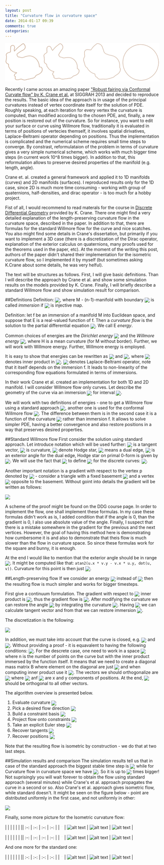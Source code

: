 ```yaml
---
layout: post
title: "Curvature flow in curvature space"
date: 2014-01-17 09:39
comments: true
categories: 
---
```

![alt text](/images/curv-flow/bunny.png "")

Recently I came across an amazing paper ["Robust fairing via Conformal Curvate flow" by K. Crane et al.](http://www.cs.columbia.edu/~keenan/Projects/ConformalWillmoreFlow/paper.pdf) at SIGGRAH 2013 and decided to reproduce the results.
The basic idea of the approach is in usage of the principal curvatures instead of vertex coordinate itself for the solution of PDE. Roughly speaking, at each iteration for every vertex the curvature is computed, than modified according to the chosen PDE, and, finally, a new position is restored out of the curvature. So for instance, you want to edit your surface or curve using Willmore flow, traditionally it is 
evaluated in terms of positions of  vertecies themself, it involves spatial dirivatives, Laplace-Beltrami operator depending on positions. Thus the implementation is complicated and the numerical scheme requires small time steps to converge. By constrast, reformulataion of the problem in terms of curvature gives a very simple numerical scheme, which works with much bigger time steps (in current work 10^8 times bigger). In addition to that, this reformulation allows to
preserve desired properties of the manifold (e.g. length, angle).

Crane et. al. created a general framework and applied it to 1D manifolds (curves) and 2D manifolds (surfaces). I reproduced results only for the 1D case, since 2D is much more time consuming - working with group of quaternions, half-densities, and dirac operator - is too much for a hobby project.

<!--more-->
Fist of all, I would recommend to read materals for the course in [Discrete Differential Geometry](http://brickisland.net/cs177fa12/?p=320) provided by K. Crane. There one might find a very detailed explanation of the length-preserving
curvature flow in the curvature space, described in the paper. In addition to that, there are formulas for the standard Willmore flow for the curve and nice scatches. You also might find some details in Crane's dissertation, but primarily if you want to implement a 3D case (there is a discretization of the Dirac operator, explanation of the exterior calculus on quaternions, many proofs used for the theorems used in the paper, etc). At the moment of the writing this post, authors of the paper didn't shared their implementation for the isometric curvature flow, so I implemented it by myself (but sometimes asking K.Crane about some details, he was very helful). 

The text will be structures as follows. First, I will give basic definitions. Than I will describe the approach by Crane et al. and show some simulation results on the models provided by K. Crane. Finally, I will briefly describe a standard Willmore flow and show simulation result for comparison.

##Definitions
Definition:  <img src="http://latex.codecogs.com/gif.latex?f:M \rightarrow \mathbb{R}^n" style="border: none; box-shadow: none;vertical-align:middle"/>, where M - (n-1)-manifold with boundary  <img src="http://latex.codecogs.com/gif.latex?\partial{M}" style="border: none; box-shadow: none;vertical-align:middle"/> is called  *immersion* if  <img src="http://latex.codecogs.com/gif.latex?D_pf:T_p M \rightarrow T_{f(p)} \mathbb{R}^n" style="border: none; box-shadow: none;vertical-align:middle"/> is injective map.


Definition: let f be an immersion of a manifold M into Euclidean space, and suppose that E is a real-valued function of f. Then a *curvature flow* is the solution to the partial differential equation
 <img src="http://latex.codecogs.com/gif.latex?\dot{f} = - \nabla{E(f)}" style="border: none; box-shadow: none;vertical-align:middle"/>. We call E *energy*.


Common choices of energies are the *Dirichlet energy*  <img src="http://latex.codecogs.com/gif.latex?E_D(f) = \frac{1}{4} \int\limits_M |\nabla f|^2 \mathrm{d}A" style="border: none; box-shadow: none;vertical-align:middle"/> and the *Willmore energy*
  <img src="http://latex.codecogs.com/gif.latex?E_w(f)=\int\limits_M H^2 \mathrm{d}A" style="border: none; box-shadow: none;vertical-align:middle"/>, where H is a mean curvature (for M without border). Further, we will work with Willmore energy. Further, Willmore energy is employed.

 
 It is easy to show that energies can be rewritten as  <img src="http://latex.codecogs.com/gif.latex?E_D=\ll\Delta f, f\gg" style="border: none; box-shadow: none;vertical-align:middle"/> and <img src="http://latex.codecogs.com/gif.latex?$E_W = \ll \Delta f, \Delta f \gg = \ll \Delta^2 f, f\gg" style="border: none; box-shadow: none;vertical-align:middle"/>, where  <img src="http://latex.codecogs.com/gif.latex?\ll,\gg" style="border: none; box-shadow: none;vertical-align:middle"/> denotes inner product in  <img src="http://latex.codecogs.com/gif.latex?L^2" style="border: none; box-shadow: none;vertical-align:middle"/>. 
 <img src="http://latex.codecogs.com/gif.latex?\Delta" style="border: none; box-shadow: none;vertical-align:middle"/> denotes Laplace-Beltrami operator, note that it itself depends on the immersion f. It leads to non-linearity of the corresponding flow equations formulated in terms of immersions.

 
In their work Crane et al. created an implementation for both 1D and 2D manifold. I will consider Willmore flow only curves. Let describe the geometry of the curve via an immersion  <img src="http://latex.codecogs.com/gif.latex?f:I \rightarrow \mathbb{R}^2, s \rightarrow f(s)" style="border: none; box-shadow: none;vertical-align:middle"/> for interval  <img src="http://latex.codecogs.com/gif.latex?I= [0, L]" style="border: none; box-shadow: none;vertical-align:middle"/>.


 We will work with two definitions of energies - one to get a Willmore flow using a standard approach  <img src="http://latex.codecogs.com/gif.latex?E_1(f)=\int\limits_0^L  k^2 \mathrm{d}s" style="border: none; box-shadow: none;vertical-align:middle"/>, another one is used for the conformal 
 Willmore flow  <img src="http://latex.codecogs.com/gif.latex?E_2(k)=\int\limits_0^L  k^2 \mathrm{d}s" style="border: none; box-shadow: none;vertical-align:middle"/>. The difference between them is in the second case it is a function of the curvature  <img src="http://latex.codecogs.com/gif.latex?k" style="border: none; box-shadow: none;vertical-align:middle"/> rather than immersion f. It allows to solve simpler PDE, having a better convergence and also restore positions in a way that preserves desired properties.

##Standard Willmore flow
First consider the solution using standard approach. Let introduce notation which will be used further:  <img src="http://latex.codecogs.com/gif.latex?T=(cos(\theta), sin(\theta))" style="border: none; box-shadow: none;vertical-align:middle"/> is a tangent vector,  <img src="http://latex.codecogs.com/gif.latex?k=\frac{\mathrm d}{\mathrm d s} \left( \theta(s) \right)" style="border: none; box-shadow: none;vertical-align:middle"/> is curvature, 
 <img src="http://latex.codecogs.com/gif.latex?\ast" style="border: none; box-shadow: none;vertical-align:middle"/> denote Hodge star,  <img src="http://latex.codecogs.com/gif.latex?e^*" style="border: none; box-shadow: none;vertical-align:middle"/> means a dual edge,  <img src="http://latex.codecogs.com/gif.latex?\phi" style="border: none; box-shadow: none;vertical-align:middle"/> is an exterior angle for the dual edge, Hodge star on primal 0-form is given by 
 <img src="http://latex.codecogs.com/gif.latex?(\ast_0)_{ii}=L_i=0.5(|f_{i+1} - f_i|+|f_i - f_{i-1}|)" style="border: none; box-shadow: none;vertical-align:middle"/>. We will use the fact that <img src="http://latex.codecogs.com/gif.latex?k=\ast \phi" style="border: none; box-shadow: none;vertical-align:middle"/> to define  <img src="http://latex.codecogs.com/gif.latex?E_1" style="border: none; box-shadow: none;vertical-align:middle"/> for the discrete curves:  <img src="http://latex.codecogs.com/gif.latex?E_1(f)=\sum \phi_i^2/L_i" style="border: none; box-shadow: none;vertical-align:middle"/>.


 Another important notation is a gradient with respect to the vertex p denoted by   <img src="http://latex.codecogs.com/gif.latex?\nabla_{p}" style="border: none; box-shadow: none;vertical-align:middle"/> - consider a triangle with a fixed basement  <img src="http://latex.codecogs.com/gif.latex?u" style="border: none; box-shadow: none;vertical-align:middle"/> and a vertex  <img src="http://latex.codecogs.com/gif.latex?p" style="border: none; box-shadow: none;vertical-align:middle"/> opposite to the basement. Without goint into details the gradient will be written as follows:

 
<img src="http://latex.codecogs.com/gif.latex?\nabla_{\gamma_{i-1}} E_i = \frac{\varphi_i}{L_i L_{i-1}} \left( \frac{v_{\perp u}}{A_i} + \frac{\varphi_i}{2L_i} \hat{u} \right)\\ 
\nabla_{\gamma_{i+1}} E_i = \frac{\varphi_i}{L_i^2} \left( \frac{u_{\perp v}-v_{\perp u}}{A_i} + \frac{\varphi_i}{2L_i} (\hat{v}-\hat{u}) \right)\\ 
\nabla_{\gamma_i} E_i = -\frac{\varphi_i}{L_i L_{i+1}} \left( \frac{u_{\perp v}}{A_i} + \frac{\varphi_i}{2L_i} \hat{v} \right)\\
" style="border: none; box-shadow: none;vertical-align:middle"/>


A scheme of the proof might be found on the DDG course page. In order to implement the flow, one shall implement these formulas. In my case these formulas didn't work as is, I added condition that if the angle is 0, than the gradient is 0, I also use absolute value of the angle. Finally, I suspect that there is a mistake somewhere in the gradient for the previous and the next vertices. However, the goal of having this method here is demonstrating how cumbersome it is and also to demonstrate that theis flow is much slower than the flow in curvature space. So since these formulas work for the square and bunny, it is enough.

At the end I would like to mention that the exterior angle should be in range <img src="http://latex.codecogs.com/gif.latex?\[-\pi, \pi\]" style="border: none; box-shadow: none;vertical-align:middle"/>.
It might be computed like that: `atan2(u.x * v.y - v.x * u.y, dot(u, v))`. Curvature for this point is then just <img src="http://latex.codecogs.com/gif.latex?\kappa_i = \phi_i / L_i" style="border: none; box-shadow: none;vertical-align:middle"/>.

##Length-preserving flow
If we consider an energy <img src="http://latex.codecogs.com/gif.latex?E_2" style="border: none; box-shadow: none;vertical-align:middle"/> instead of <img src="http://latex.codecogs.com/gif.latex?E_1" style="border: none; box-shadow: none;vertical-align:middle"/> then the resulting flow is much simpler and works for bigger timesteps. 

First give a continuum formulation. The gradient with respect to <img src="http://latex.codecogs.com/gif.latex?L^2" style="border: none; box-shadow: none;vertical-align:middle"/> inner product is <img src="http://latex.codecogs.com/gif.latex?\nabla E(k) = -2k" style="border: none; box-shadow: none;vertical-align:middle"/>,
thus the gradient flow is <img src="http://latex.codecogs.com/gif.latex?\dot{k} = -2k" style="border: none; box-shadow: none;vertical-align:middle"/>. After modifying the curvature we can restore the angle <img src="http://latex.codecogs.com/gif.latex?\theta" style="border: none; box-shadow: none;vertical-align:middle"/> by integrating the curvature <img src="http://latex.codecogs.com/gif.latex?\theta(s) = \theta_0 + \int_0^s d\theta = \theta_0 + \int_0^s \kappa\ ds" style="border: none; box-shadow: none;vertical-align:middle"/>. Having <img src="http://latex.codecogs.com/gif.latex?\theta" style="border: none; box-shadow: none;vertical-align:middle"/> we can calculate tangent vector and from that we can restore immersion <img src="http://latex.codecogs.com/gif.latex?f(s) = f_0 + \int_I T(s)\ ds" style="border: none; box-shadow: none;vertical-align:middle"/>.

The discretization is the following:


<img src="http://latex.codecogs.com/gif.latex?\kappa^{t} = \kappa^{t-1} + \tau \nabla E(\kappa^{t-1})\\
L_i = \frac{1}{2}( |\gamma_{i+1}-\gamma_i| + |\gamma_i-\gamma_{i-1}| )\\
\phi^{i}=L_{i}\kappa^{t}_i\\
\theta_i = \sum_{k=0}^i \varphi_k\\
T_i = (\cos\theta_i,\sin\theta_i)\\
\gamma_i = \sum_{k=0}^i L_k T_k
" style="border: none; box-shadow: none;vertical-align:middle"/>

In addition, we must take into account that the curve is closed, e.g. <img src="http://latex.codecogs.com/gif.latex?f(0) = f(L)" style="border: none; box-shadow: none;vertical-align:middle"/> and <img src="http://latex.codecogs.com/gif.latex?T(0) = T(L)" style="border: none; box-shadow: none;vertical-align:middle"/>. Without providing a proof - it is equavalent to having the following conditions: <img src="http://latex.codecogs.com/gif.latex?\langle \dot{\kappa}, 1 \rangle = \langle \dot{\kappa}, \gamma_x \rangle = \langle \dot{\kappa}, \gamma_y \rangle = 0" style="border: none; box-shadow: none;vertical-align:middle"/>. For the descrete case, one need to work in a space <img src="http://latex.codecogs.com/gif.latex?R^n" style="border: none; box-shadow: none;vertical-align:middle"/> where n is the number of points on the curve 
but with the inner product immersed by the function itself. It means that we need to create a diagonal mass matrix B where element on the diagonal are just <img src="http://latex.codecogs.com/gif.latex?L_i" style="border: none; box-shadow: none;vertical-align:middle"/> and when computing inner product use it
<img src="http://latex.codecogs.com/gif.latex?\langle u, v \rangle = \mathsf{u^T B v}" style="border: none; box-shadow: none;vertical-align:middle"/>. The vectors we should orthogonalize are <img src="http://latex.codecogs.com/gif.latex?{1, f^x, f^y, \dot{\kappa}}" style="border: none; box-shadow: none;vertical-align:middle"/> where <img src="http://latex.codecogs.com/gif.latex?f^x" style="border: none; box-shadow: none;vertical-align:middle"/> anf <img src="http://latex.codecogs.com/gif.latex?f^y" style="border: none; box-shadow: none;vertical-align:middle"/> are x and y components of positions. At the end, <img src="http://latex.codecogs.com/gif.latex?\dot{\kappa}" style="border: none; box-shadow: none;vertical-align:middle"/> should be orthogonal to all other vectors.

The algorithm overview is presented below.

1. Evaluate curvature <img src="http://latex.codecogs.com/gif.latex?k \leftarrow \frac{1}{2}\langle N, \Delta f\rangle" style="border: none; box-shadow: none;vertical-align:middle"/>
2. Pick a desired flow direction <img src="http://latex.codecogs.com/gif.latex?\dot{k} \leftarrow -\nabla E_2(k)" style="border: none; box-shadow: none;vertical-align:middle"/>
3. Build a constraint basis <img src="http://latex.codecogs.com/gif.latex?Orthogonalize \{1, f^x, f^y\} " style="border: none; box-shadow: none;vertical-align:middle"/>
4. Project flow onto constraints <img src="http://latex.codecogs.com/gif.latex?\dot{k} \leftarrow \dot{k} - \sum \ll\dot{k}, c_i \gg c_i " style="border: none; box-shadow: none;vertical-align:middle"/>
5. Take an explicit Euler step <img src="http://latex.codecogs.com/gif.latex?k \leftarrow k + \tau \dot{k}" style="border: none; box-shadow: none;vertical-align:middle"/>
6. Recover tangents <img src="http://latex.codecogs.com/gif.latex? T \leftarrow Integrate(k) " style="border: none; box-shadow: none;vertical-align:middle"/>
7. Recover positions <img src="http://latex.codecogs.com/gif.latex? f \leftarrow Integrate(T) " style="border: none; box-shadow: none;vertical-align:middle"/>

Note that the resulting flow is isometric by construction - we do that at two last steps.

##Simulation results and comparison
The simulation results tell us that in case of the standard approach the biggest stable time step is <img src="http://latex.codecogs.com/gif.latex?\tau <= 10^{-9}" style="border: none; box-shadow: none;vertical-align:middle"/> while for Curvature flow in curvature space we have  <img src="http://latex.codecogs.com/gif.latex?\tau < 1" style="border: none; box-shadow: none;vertical-align:middle"/>.
So it is up to <img src="http://latex.codecogs.com/gif.latex?10^{9}" style="border: none; box-shadow: none;vertical-align:middle"/> times bigger! Not suprisingly you will wait forever to obtain the flow using standard approach (several minutes) while Crane's et al. approach propagates the curve in a second or so.
Also Crane's et al. approach gives isometric flow, while standard doesn't. It might be seen on the figure below - point are distributed uniformly in the first case, and not uniformly in other:

 <img src="../../../../../images/curv-flow/crane-vs-standard.png" style="vertical-align:middle; background:white"/>

Finally, some more picture for the Isometric curvature flow:


| | | | | |
|| :-: | :-: | :-: | :-: |
|<img src="../../../../../images/curv-flow/star1.png" style="scale: 0.1">| ![alt text](../../../../../images/curv-flow/star2.png "") | ![alt text](../../../../../images/curv-flow/star3.png "") | ![alt text](../../../../../images/curv-flow/star4.png "") |

| | | | | |
|| :-: | :-: | :-: | :-: |
|<img src="../../../../../images/curv-flow/square1.png" style="scale: 0.1">| ![alt text](../../../../../images/curv-flow/square2.png "") | ![alt text](../../../../../images/curv-flow/square3.png "") | ![alt text](../../../../../images/curv-flow/square4.png "") |

And one more for the standard one:


| | | | | |
|| :-: | :-: | :-: | :-: |
|<img src="../../../../../images/curv-flow/square-w1.png" style="scale: 0.1">| ![alt text](../../../../../images/curv-flow/square-w2.png "") | ![alt text](../../../../../images/curv-flow/square-w3.png "") | ![alt text](../../../../../images/curv-flow/square-w4.png "") |




